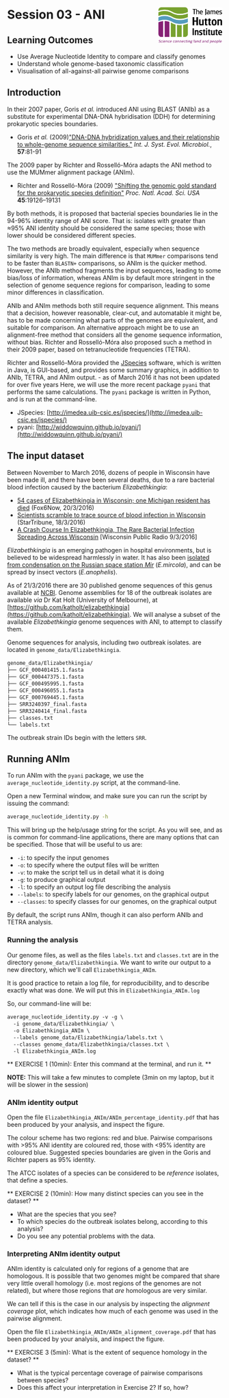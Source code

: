# Session 03 - ANI <img src="data/JHI_STRAP_Web.png" style="width: 150px; float: right;"> 

## Learning Outcomes

* Use Average Nucleotide Identity to compare and classify genomes
* Understand whole genome-based taxonomic classification
* Visualisation of all-against-all pairwise genome comparisons

## Introduction

In their 2007 paper, Goris *et al.* introduced ANI using BLAST (ANIb) as a substitute for experimental DNA-DNA hybridisation (DDH) for determining prokaryotic species boundaries. 

* Goris *et al.* (2009)["DNA-DNA hybridization values and their relationship to whole-genome sequence similarities."](http://dx.doi.org/10.1099/ijs.0.64483-0) *Int. J. Syst. Evol. Microbiol.*, **57**:81-91

The 2009 paper by Richter and Rosselló-Móra adapts the ANI method to use the MUMmer alignment package (ANIm). 

* Richter and Rosselló-Móra (2009) ["Shifting the genomic gold standard for the prokaryotic species definition"](http://dx.doi.org/10.1073/pnas.0906412106) *Proc. Natl. Acad. Sci. USA* **45**:19126–19131

By both methods, it is proposed that bacterial species boundaries lie in the 94-96% identity range of ANI score. That is: isolates with greater than ≈95% ANI identity should be considered the same species; those with lower should be considered different species.

The two methods are broadly equivalent, especially when sequence similarity is very high. The main difference is that `MUMmer` comparisons tend to be faster than `BLASTN+` comparisons, so ANIm is the quicker method. However, the ANIb method fragments the input sequences, leading to some bias/loss of information, whereas ANIm is by default more stringent in the selection of genome sequence regions for comparison, leading to some minor differences in classification.

ANIb and ANIm methods both  still require sequence alignment. This means that a decision, however reasonable, clear-cut, and automatable it might be, has to be made concerning what parts of the genomes are equivalent, and suitable for comparison. An alternative approach might be to use an alignment-free method that considers all the genome sequence information, without bias. Richter and Rosselló-Móra also proposed such a method in their 2009 paper, based on tetranucleotide frequencies (TETRA). 

Richter and Rosselló-Móra provided the [JSpecies](http://www.imedea.uib.es/jspecies/) software, which is written in Java, is GUI-based, and provides some summary graphics, in addition to ANIb, TETRA, and ANIm output. - as of March 2016 it has not been updated for over five years Here, we will use the more recent package `pyani` that performs the same calculations. The `pyani` package is written in Python, and is run at the command-line.

* JSpecies: [http://imedea.uib-csic.es/jspecies/](http://imedea.uib-csic.es/jspecies/)
* pyani: [http://widdowquinn.github.io/pyani/](http://widdowquinn.github.io/pyani/)

## The input dataset

Between November to March 2016, dozens of people in Wisconsin have been made ill, and there have been several deaths, due to a rare bacterial blood infection caused by the bacterium *Elizabethkingia*:

* [54 cases of Elizabethkingia in Wisconsin; one Michigan resident has died](http://fox6now.com/2016/03/20/54-cases-of-elizabethkingia-in-wisconsin-one-michigan-resident-has-died/) (Fox6Now, 20/3/2016)
* [Scientists scramble to trace source of blood infection in Wisconsin](http://www.startribune.com/scientists-search-to-unravel-mystery-behind-blood-infection-outbreak-in-wisconsin/372610031/) (StarTribune, 18/3/2016)
* [A Crash Course In Elizabethkingia, The Rare Bacterial Infection Spreading Across Wisconsin](http://www.wpr.org/crash-course-elizabethkingia-rare-bacterial-infection-spreading-across-wisconsin) [Wisconsin Public Radio 9/3/2016]

*Elizabethkingia* is an emerging pathogen in hospital environments, but is believed to be widespread harmlessly in water. It has also been [isolated from condensation on the Russian space station *Mir*](http://dx.doi.org/10.1078/072320203770865828) (*E.mircola*), and can be spread by insect vectors (*E.anophelis*).

As of 21/3/2016 there are 30 published genome sequences of this genus available at [NCBI](http://www.ncbi.nlm.nih.gov/Taxonomy/Browser/wwwtax.cgi?id=308865). Genome assemblies for 18 of the outbreak isolates are available *via* Dr Kat Holt (University of Melbourne), at [https://github.com/katholt/elizabethkingia](https://github.com/katholt/elizabethkingia). We will analyse a subset of the available *Elizabethkingia* genome sequences with ANI, to attempt to classify them.

Genome sequences for analysis, including two outbreak isolates. are located in `genome_data/Elizabethkingia`.

```
genome_data/Elizabethkingia/
├── GCF_000401415.1.fasta
├── GCF_000447375.1.fasta
├── GCF_000495995.1.fasta
├── GCF_000496055.1.fasta
├── GCF_000769445.1.fasta
├── SRR3240397_final.fasta
├── SRR3240414_final.fasta
├── classes.txt
└── labels.txt
```

The outbreak strain IDs begin with the letters `SRR`.

## Running ANIm

To run ANIm with the `pyani` package, we use the `average_nucleotide_identity.py` script, at the command-line.

Open a new Terminal window, and make sure you can run the script by issuing the command:

```bash
average_nucleotide_identity.py -h
```

This will bring up the help/usage string for the script. As you will see, and as is common for command-line applications, there are many options that can be specified. Those that will be useful to us are:

* `-i`: to specify the input genomes
* `-o`: to specify where the output files will be written
* `-v`: to make the script tell us in detail what it is doing
* `-g`: to produce graphical output
* `-l`: to specify an output log file describing the analysis
* `--labels`: to specify labels for our genomes, on the graphical output
* `--classes`: to specify classes for our genomes, on the graphical output

By default, the script runs ANIm, though it can also perform ANIb and TETRA analysis.

### Running the analysis

Our genome files, as well as the files `labels.txt` and `classes.txt` are in the directory `genome_data/Elizabethkingia`. We want to write our output to a new directory, which we'll call `Elizabethkingia_ANIm`. 

It is good practice to retain a log file, for reproducibility, and to describe exactly what was done. We will put this in `Elizabethkingia_ANIm.log`

So, our command-line will be:

```
average_nucleotide_identity.py -v -g \ 
  -i genome_data/Elizabethkingia/ \
  -o Elizabethkingia_ANIm \ 
  --labels genome_data/Elizabethkingia/labels.txt \ 
  --classes genome_data/Elizabethkingia/classes.txt \  
  -l Elizabethkingia_ANIm.log
```

** EXERCISE 1 (10min): Enter this command at the terminal, and run it. **

**NOTE:** This will take a few minutes to complete (3min on my laptop, but it will be slower in the session)

### ANIm identity output

Open the file `Elizabethkingia_ANIm/ANIm_percentage_identity.pdf` that has been produced by your analysis, and inspect the figure.

The colour scheme has two regions: red and blue. Pairwise comparisons with >95% ANI identity are coloured red, those with <95% identity are coloured blue. Suggested species boundaries are given in the Goris and Richter papers as 95% identity.

The ATCC isolates of a species can be considered to be *reference* isolates, that define a species.

** EXERCISE 2 (10min): How many distinct species can you see in the dataset? **

* What are the species that you see?
* To which species do the outbreak isolates belong, according to this analysis?
* Do you see any potential problems with the data.

### Interpreting ANIm identity output

ANIm identity is calculated only for regions of a genome that are homologous. It is possible that two genomes might be compared that share very little overall homology (i.e. most regions of the genomes are not related), but where those regions that *are* homologous are very similar.

We can tell if this is the case in our analysis by inspecting the *alignment coverage* plot, which indicates how much of each genome was used in the pairwise alignment.

Open the file `Elizabethkingia_ANIm/ANIm_alignment_coverage.pdf` that has been produced by your analysis, and inspect the figure.

** EXERCISE 3 (5min): What is the extent of sequence homology in the dataset? **

* What is the typical percentage coverage of pairwise comparisons between species?
* Does this affect your interpretation in Exercise 2? If so, how?
